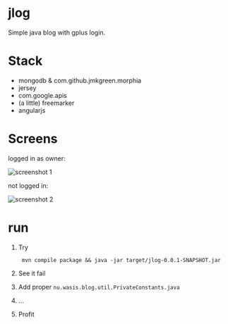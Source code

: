 jlog
====

Simple java blog with gplus login.

Stack
=====
 - mongodb & com.github.jmkgreen.morphia
 - jersey
 - com.google.apis
 - (a little) freemarker
 - angularjs

Screens
=======
logged in as owner:

![screenshot 1](https://raw.github.com/sne11ius/jlog/master/screenshot001.png)

not logged in:

![screenshot 2](https://raw.github.com/sne11ius/jlog/master/screenshot002.png)

run
===
1. Try

        mvn compile package && java -jar target/jlog-0.0.1-SNAPSHOT.jar
2. See it fail
3. Add proper `nu.wasis.blog.util.PrivateConstants.java`
4. ...
5. Profit
